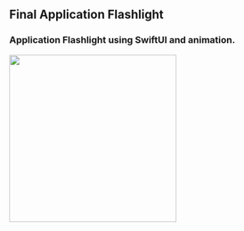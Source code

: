## Final Application Flashlight
### Application Flashlight using SwiftUI and animation.

<img src="" style="width:300px;"/>
